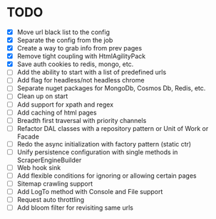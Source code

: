 ﻿# TODO

- [X] Move url black list to the config
- [X] Separate the config from the job
- [X] Create a way to grab info from prev pages
- [X] Remove tight coupling with HtmlAgilityPack
- [X] Save auth cookies to redis, mongo, etc.
- [ ] Add the ability to start with a list of predefined urls
- [ ] Add flag for headless/not headless chrome
- [ ] Separate nuget packages for MongoDb, Cosmos Db, Redis, etc.
- [ ] Clean up on start
- [ ] Add support for xpath and regex
- [ ] Add caching of html pages
- [ ] Breadth first traversal with priority channels
- [ ] Refactor DAL classes with a repository pattern or Unit of Work or Facade
- [ ] Redo the async initialization with factory pattern (static ctr)
- [ ] Unify persistence configuration with single methods in ScraperEngineBuilder
- [ ] Web hook sink
- [ ] Add flexible conditions for ignoring or allowing certain pages
- [ ] Sitemap crawling support
- [ ] Add LogTo method with Console and File support
- [ ] Request auto throttling
- [ ] Add bloom filter for revisiting same urls  